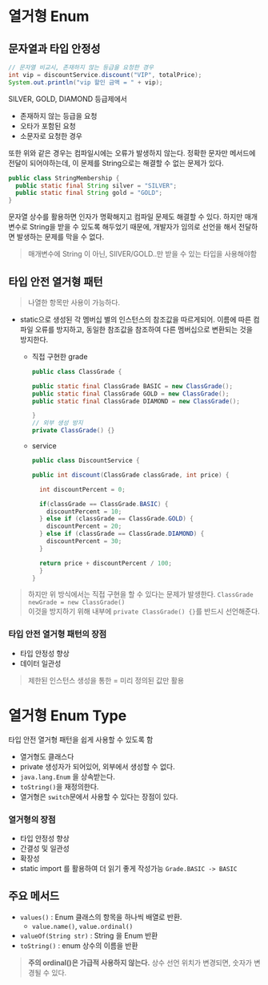 # 열거형 Enum

## 문자열과 타입 안정성
```java
// 문자열 비교시, 존재하지 않는 등급을 요청한 경우
int vip = discountService.discount("VIP", totalPrice);
System.out.println("vip 할인 금액 = " + vip);
```
SILVER, GOLD, DIAMOND 등급제에서
- 존재하지 않는 등급을 요청 
- 오타가 포함된 요청
- 소문자로 요청한 경우

또한 위와 같은 경우는 컴파일시에는 오류가 발생하지 않는다. 정확한 문자만 메서드에 전달이 되어야하는데, 이 문제를 String으로는 해결할 수 없는 문제가 있다.

```java
public class StringMembership {
  public static final String silver = "SILVER";
  public static final String gold = "GOLD";
}
```
문자열 상수를 활용하면 인자가 명확해지고 컴파일 문제도 해결할 수 있다.
하지만 매개변수로 String을 받을 수 있도록 해두었기 때문에, 개발자가 임의로 선언을 해서 전달하면 발생하는 문제를 막을 수 없다.
> 매개변수에 String 이 아닌, SIlVER/GOLD..만 받을 수 있는 타입을 사용해야함


## 타입 안전 열거형 패턴
> 나열한 항목만 사용이 가능하다.

- static으로 생성된 각 멤버십 별의 인스턴스의 참조값을 따르게되어. 이름에 따른 컴파일 오류를 방지하고, 동일한 참조값을 참조하여 다른 멤버십으로 변환되는 것을 방지한다.

  - 직접 구현한 grade
    ```java
    public class ClassGrade {
    
    public static final ClassGrade BASIC = new ClassGrade();
    public static final ClassGrade GOLD = new ClassGrade();
    public static final ClassGrade DIAMOND = new ClassGrade();
    
    }
    // 외부 생성 방지
    private ClassGrade() {}
    ```
  - service
      ```java
    public class DiscountService {
    
    public int discount(ClassGrade classGrade, int price) {
    
        int discountPercent = 0;
    
        if(classGrade == ClassGrade.BASIC) {
          discountPercent = 10;
        } else if (classGrade == ClassGrade.GOLD) {
          discountPercent = 20;
        } else if (classGrade == ClassGrade.DIAMOND) {
          discountPercent = 30;
        }
    
        return price + discountPercent / 100;
        }
      }
      ```
    
> 하지만 위 방식에서는 직접 구현을 할 수 있다는 문제가 발생한다. `ClassGrade newGrade = new ClassGrade()`  
> 이것을 방지하기 위해 내부에 `private ClassGrade() {}`를 반드시 선언해준다.


### 타입 안전 열거형 패턴의 장점
- 타입 안정성 향상
- 데이터 일관성
> 제한된 인스턴스 생성을 통한 = 미리 정의된 값만 활용


# 열거형 Enum Type
타입 안전 열거형 패턴을 쉽게 사용할 수 있도록 함  
- 열거형도 클래스다
- private 생성자가 되어있어, 외부에서 생성할 수 없다.
- `java.lang.Enum` 을 상속받는다.
- `toString()`을 재정의한다.
- 열거형은 `switch`문에서 사용할 수 있다는 장점이 있다.

### 열거형의 장점
- 타입 안정성 향상
- 간결성 및 일관성
- 확장성
- static import 를 활용하여 더 읽기 좋게 작성가능 `Grade.BASIC -> BASIC`

## 주요 메서드
- `values()` : Enum 클래스의 항목을 하나씩 배열로 반환.
  - `value.name()`, `value.ordinal()`
- `valueOf(String str)` : String 을 Enum 반환
- `toString()` : enum 상수의 이름을 반환

> **주의 ordinal()은 가급적 사용하지 않는다.**
> 상수 선언 위치가 변경되면, 숫자가 변경될 수 있다.
